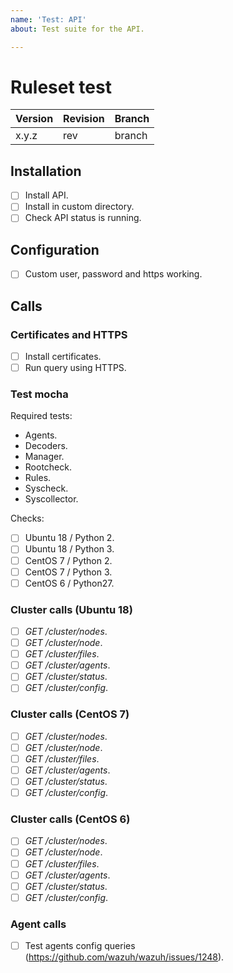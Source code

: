 ```yaml
---
name: 'Test: API'
about: Test suite for the API.

---
```


# Ruleset test

| Version | Revision | Branch |
| --- | --- | --- |
| x.y.z | rev | branch |

## Installation

- [ ] Install API.
- [ ] Install in custom directory.
- [ ] Check API status is running.

## Configuration

- [ ] Custom user, password and https working.

## Calls

### Certificates and HTTPS

- [ ] Install certificates.
- [ ] Run query using HTTPS.

### Test mocha

Required tests:

- Agents.
- Decoders.
- Manager.
- Rootcheck.
- Rules.
- Syscheck.
- Syscollector.

Checks:

- [ ] Ubuntu 18 / Python 2.
- [ ] Ubuntu 18 / Python 3.
- [ ] CentOS 7 / Python 2.
- [ ] CentOS 7 / Python 3.
- [ ] CentOS 6 / Python27.

### Cluster calls (Ubuntu 18)

- [ ] *GET /cluster/nodes*.
- [ ] *GET /cluster/node*.
- [ ] *GET /cluster/files*.
- [ ] *GET /cluster/agents*.
- [ ] *GET /cluster/status*.
- [ ] *GET /cluster/config*.

### Cluster calls (CentOS 7)

- [ ] *GET /cluster/nodes*.
- [ ] *GET /cluster/node*.
- [ ] *GET /cluster/files*.
- [ ] *GET /cluster/agents*.
- [ ] *GET /cluster/status*.
- [ ] *GET /cluster/config*.

### Cluster calls (CentOS 6)

- [ ] *GET /cluster/nodes*.
- [ ] *GET /cluster/node*.
- [ ] *GET /cluster/files*.
- [ ] *GET /cluster/agents*.
- [ ] *GET /cluster/status*.
- [ ] *GET /cluster/config*.

### Agent calls

- [ ] Test agents config queries (https://github.com/wazuh/wazuh/issues/1248).
